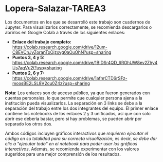 # Lopera-Salazar-TAREA3

Los documentos en los que se desarrolló este trabajo son cuadernos de Jupyter. Para visualizarlos correctamente, se recomienda descargarlos o abrirlos en Google Colab a través de los siguientes enlaces:  

- **Enlace del trabajo completo:** https://colab.research.google.com/drive/12um-C8EVCnJyZoranTxOjzxvg0aOuOhN?usp=sharing
- **Puntos 3, 4 y 5:** https://colab.research.google.com/drive/1BIDSr4QD_6ROhUW8ev2Zhy4Us7aqVu2t?usp=sharing  
- **Puntos 2, 6 y 7:** https://colab.research.google.com/drive/1afnrCTD6rSFz-moosBE2LSL8V2cu0Z4z?usp=sharing

**Nota:** Los enlaces son de acceso público, ya que fueron generados con cuentas personales, lo que permite que cualquier persona ajena a la institución pueda visualizarlos. La separación en 3 links se debe a la separación del trabajo entre los dos integrantes del equipo. El primer enlace contiene los notebooks de los enlaces 2 y 3 unificados, así que con solo abrir ese debería bastar, pero si hay problemas, se pueden abrir por separado los otros dos. 

Ambos códigos incluyen gráficos interactivos que *requieren ejecutar el código en su totalidad para su correcta visualización*, es decir, *se debe dar clic a "ejecutar todo" en el notebook para poder usar los gráficos interactivos*. Además, se recomienda experimentar con los valores sugeridos para una mejor comprensión de los resultados.
